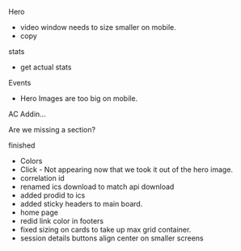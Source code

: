 
Hero
  - video window needs to size smaller on mobile.
  - copy

stats
  - get actual stats

Events
  - Hero Images are too big on mobile.

AC Addin... 

Are we missing a section?


finished
  - Colors
  - Click - Not appearing now that we took it out of the hero image.
  - correlation id
  - renamed ics download to match api download
  - added prodid to ics
  - added sticky headers to main board.
  - home page
  - redid link color in footers
  - fixed sizing on cards to take up max grid container.
  - session details buttons align center on smaller screens
